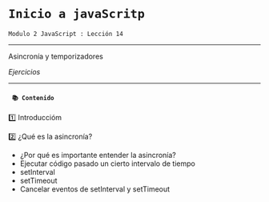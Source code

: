 # `Inicio a javaScritp`

`Modulo 2 JavaScript : Lección 14`

---

Asincronía y temporizadores

_Ejercicios_

---

#### ` 📚 Contenido`

1️⃣ Introduccióm

2️⃣ ¿Qué es la asincronía?

- ¿Por qué es importante entender la asincronía?
- Ejecutar código pasado un cierto intervalo de tiempo
- setInterval
- setTimeout
- Cancelar eventos de setInterval y setTimeout

